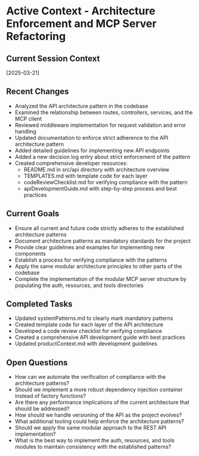# Active Context - Architecture Enforcement and MCP Server Refactoring

## Current Session Context
[2025-03-21]

## Recent Changes
- Analyzed the API architecture pattern in the codebase
- Examined the relationship between routes, controllers, services, and the MCP client
- Reviewed middleware implementation for request validation and error handling
- Updated documentation to enforce strict adherence to the API architecture pattern
- Added detailed guidelines for implementing new API endpoints
- Added a new decision log entry about strict enforcement of the pattern
- Created comprehensive developer resources:
  - README.md in src/api directory with architecture overview
  - TEMPLATES.md with template code for each layer
  - codeReviewChecklist.md for verifying compliance with the pattern
  - apiDevelopmentGuide.md with step-by-step process and best practices


## Current Goals
- Ensure all current and future code strictly adheres to the established architecture patterns
- Document architecture patterns as mandatory standards for the project
- Provide clear guidelines and examples for implementing new components
- Establish a process for verifying compliance with the patterns
- Apply the same modular architecture principles to other parts of the codebase
- Complete the implementation of the modular MCP server structure by populating the auth, resources, and tools directories

## Completed Tasks
- Updated systemPatterns.md to clearly mark mandatory patterns
- Created template code for each layer of the API architecture
- Developed a code review checklist for verifying compliance
- Created a comprehensive API development guide with best practices
- Updated productContext.md with development guidelines

## Open Questions
- How can we automate the verification of compliance with the architecture patterns?
- Should we implement a more robust dependency injection container instead of factory functions?
- Are there any performance implications of the current architecture that should be addressed?
- How should we handle versioning of the API as the project evolves?
- What additional tooling could help enforce the architecture patterns?
- Should we apply the same modular approach to the REST API implementation?
- What is the best way to implement the auth, resources, and tools modules to maintain consistency with the established patterns?